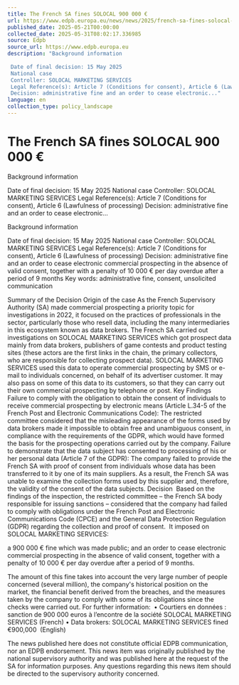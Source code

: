 ```yaml
---
title: The French SA fines SOLOCAL 900 000 €
url: https://www.edpb.europa.eu/news/news/2025/french-sa-fines-solocal-900-000-eu_en
published_date: 2025-05-21T00:00:00
collected_date: 2025-05-31T08:02:17.336985
source: Edpb
source_url: https://www.edpb.europa.eu
description: "Background information 
 
 Date of final decision: 15 May 2025 
 National case 
 Controller: SOLOCAL MARKETING SERVICES 
 Legal Reference(s): Article 7 (Conditions for consent), Article 6 (Lawfulness of processing) 
 Decision: administrative fine and an order to cease electronic..."
language: en
collection_type: policy_landscape
---
```


# The French SA fines SOLOCAL 900 000 €

Background information 
 
 Date of final decision: 15 May 2025 
 National case 
 Controller: SOLOCAL MARKETING SERVICES 
 Legal Reference(s): Article 7 (Conditions for consent), Article 6 (Lawfulness of processing) 
 Decision: administrative fine and an order to cease electronic...

Background information 
 
 Date of final decision: 15 May 2025 
 National case 
 Controller: SOLOCAL MARKETING SERVICES 
 Legal Reference(s): Article 7 (Conditions for consent), Article 6 (Lawfulness of processing) 
 Decision: administrative fine and an order to cease electronic commercial prospecting in the absence of valid consent, together with a penalty of 10 000 € per day overdue after a period of 9 months 
 Key words: administrative fine, consent, unsolicited communication 
 
 Summary of the Decision 
 Origin of the case 
 As the French Supervisory Authority (SA) made commercial prospecting a priority topic for investigations in 2022, it focused on the practices of professionals in the sector, particularly those who resell data, including the many intermediaries in this ecosystem known as data brokers. The French SA carried out investigations on SOLOCAL MARKETING SERVICES which got prospect data mainly from data brokers, publishers of game contests and product testing sites (these actors are the first links in the chain, the primary collectors, who are responsible for collecting prospect data). SOLOCAL MARKETING SERVICES used this data to operate commercial prospecting by SMS or e-mail to individuals concerned, on behalf of its advertiser customer. It may also pass on some of this data to its customers, so that they can carry out their own commercial prospecting by telephone or post. 
 Key Findings  
 Failure to comply with the obligation to obtain the consent of individuals to receive commercial prospecting by electronic means (Article L.34-5 of the French Post and Electronic Communications Code): The restricted committee considered that the misleading appearance of the forms used by data brokers made it impossible to obtain free and unambiguous consent, in compliance with the requirements of the GDPR, which would have formed the basis for the prospecting operations carried out by the company. Failure to demonstrate that the data subject has consented to processing of his or her personal data (Article 7 of the GDPR): The company failed to provide the French SA with proof of consent from individuals whose data has been transferred to it by one of its main suppliers. As a result, the French SA was unable to examine the collection forms used by this supplier and, therefore, the validity of the consent of the data subjects. 
 Decision  
 Based on the findings of the inspection, the restricted committee – the French SA body responsible for issuing sanctions – considered that the company had failed to comply with obligations under the French Post and Electronic Communications Code (CPCE) and the General Data Protection Regulation (GDPR) regarding the collection and proof of consent.  It imposed on SOLOCAL MARKETING SERVICES:  
 
 a 900 000 € fine which was made public; and 
 an order to cease electronic commercial prospecting in the absence of valid consent, together with a penalty of 10 000 € per day overdue after a period of 9 months.  
 
 The amount of this fine takes into account the very large number of people concerned (several million), the company's historical position on the market, the financial benefit derived from the breaches, and the measures taken by the company to comply with some of its obligations since the checks were carried out. 
 For further information:  • Courtiers en données : sanction de 900 000 euros à l’encontre de la société SOLOCAL MARKETING SERVICES (French) • Data brokers: SOLOCAL MARKETING SERVICES fined €900,000  (English)   
 
 The news published here does not constitute official EDPB communication, nor an EDPB endorsement. This news item was originally published by the national supervisory authority and was published here at the request of the SA for information purposes. Any questions regarding this news item should be directed to the supervisory authority concerned.
